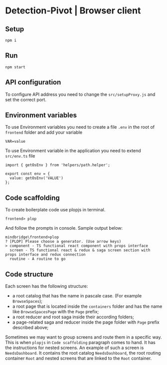 # Detection-Pivot | Browser client

## Setup

```
npm i
```

## Run

```
npm start
```

## API configuration

To configure API address you need to change the `src/setupProxy.js` and set the correct port.

## Environment variables

To use Environment variables you need to create a file `.env` in the root of `frontend` folder and add your variable

```
VAR=value
```

To use Environment variable in the application you need to extend `src/env.ts` file

```
import { getOsEnv } from 'helpers/path.helper';

export const env = {
  value: getOsEnv('VALUE')
};

```

## Code scaffolding

To create boilerplate code use plopjs in terminal.

```
frontend> plop
```

And follow the prompts in console. Sample output below:

```
mindbridge\frontend>plop
? [PLOP] Please choose a generator. (Use arrow keys)
> component - TS functional react component with props interface
  screen - TS functional react & redux & saga screen section with props interface and redux connection
  routine - A routine to go
```

## Code structure

Each screen has the following structure:

- a root catalog that has the name in pascale case. (For example `BrowseSpaces`);
- a root page that is located inside the `containers` folder and has the name like `BrowseSpacesPage` with the
  `Page` prefix;
- a root reducer and root saga inside their according folders;
- a page-related saga and reducer inside the page folder with `Page` prefix described above;

Sometimes we may want to group screens and route them in a specific way. This is when `plopjs`
in `Code scaffolding` paragraph comes to hand. It has the instructions for nested screens. An example of such a screen
is `NeedsDashboard`. It contains the root catalog `NeedsDashboard`, the root routing container
`Root` and nested screens that are linked to the `Root` container.
